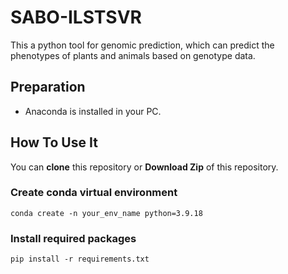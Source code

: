 # SABO-ILSTSVR
This a python tool for genomic prediction, which can predict the phenotypes of plants and animals based on genotype data.

## Preparation
- Anaconda is installed in your PC.

## How To Use It

You can **clone** this repository or **Download Zip** of this repository.


### Create conda virtual environment

```
conda create -n your_env_name python=3.9.18
```
### Install required packages

```
pip install -r requirements.txt
```

